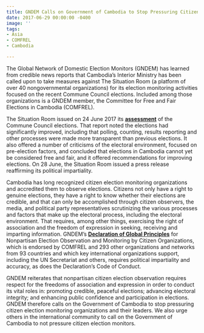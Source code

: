 ```yaml
---
title: GNDEM Calls on Government of Cambodia to Stop Pressuring Citizen Election Observers
date: 2017-06-29 00:00:00 -0400
image: ''
tags:
- Asia
- COMFREL
- Cambodia

---
```

The Global Network of Domestic Election Monitors (GNDEM) has learned from credible news reports that Cambodia’s Interior Ministry has been called upon to take measures against The Situation Room (a platform of over 40 nongovernmental organizations) for its election monitoring activities focused on the recent Commune Council elections. Included among those organizations is a GNDEM member, the Committee for Free and Fair Elections in Cambodia (COMFREL).

The Situation Room issued on 24 June 2017 its [**assessment**](https://www.comfrel.org/eng/index.php?option=com_content&view=article&id=821:statement-overall-and-ultimate-assessment-on-commune-council-election-for-the-4th-mandate-restrictions-on-political-freedom-and-limits-to-fairness-but-improved-election-management-&catid=188:other) of the Commune Council elections. That report noted the elections had significantly improved, including that polling, counting, results reporting and other processes were made more transparent than previous elections. It also offered a number of criticisms of the electoral environment, focused on pre-election factors, and concluded that elections in Cambodia cannot yet be considered free and fair, and it offered recommendations for improving elections. On 28 June, the Situation Room issued a press release reaffirming its political impartiality.

Cambodia has long recognized citizen election monitoring organizations and accredited them to observe elections. Citizens not only have a right to genuine elections, they have a right to know whether their elections are credible, and that can only be accomplished through citizen observers, the media, and political party representatives scrutinizing the various processes and factors that make up the electoral process, including the electoral environment. That requires, among other things, exercising the right of association and the freedom of expression in seeking, receiving and imparting information. GNDEM’s [**Declaration of Global Principles**](http://www.gndem.org/sites/default/files/declaration/Declaration_of_Global_Principles_0.pdf) for Nonpartisan Election Observation and Monitoring by Citizen Organizations, which is endorsed by COMFREL and 293 other organizations and networks from 93 countries and which key international organizations support, including the UN Secretariat and others, requires political impartiality and accuracy, as does the Declaration’s Code of Conduct.

GNDEM reiterates that nonpartisan citizen election observation requires respect for the freedoms of association and expression in order to conduct its vital roles in: promoting credible, peaceful elections; advancing electoral integrity; and enhancing public confidence and participation in elections. GNDEM therefore calls on the Government of Cambodia to stop pressuring citizen election monitoring organizations and their leaders. We also urge others in the international community to call on the Government of Cambodia to not pressure citizen election monitors.
